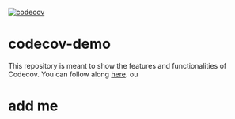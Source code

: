 [![codecov](https://codecov.io/gh/shilinlee/codecov-demo/branch/main/graph/badge.svg)](https://codecov.io/gh/shilinlee/codecov-demo)

# codecov-demo
This repository is meant to show the features and functionalities of Codecov. You can follow along [here](https://docs.codecov.com/docs/codecov-tutorial).
ou

# add me
